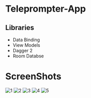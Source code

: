 # Teleprompter-App


## Libraries
 - Data Binding
 - View Models
 - Dagger 2
 - Room Databse



# ScreenShots
![1](https://user-images.githubusercontent.com/7644709/62356746-0f2a9b00-b512-11e9-9a12-b75b0a9d26f9.png)
![2](https://user-images.githubusercontent.com/7644709/62356890-56189080-b512-11e9-8823-94a021af155d.png)
![3](https://user-images.githubusercontent.com/7644709/62356892-56189080-b512-11e9-902f-c2c1e6882285.png)
![4](https://user-images.githubusercontent.com/7644709/62356893-56b12700-b512-11e9-9599-d23b833e53dd.png)
![5](https://user-images.githubusercontent.com/7644709/62356894-56b12700-b512-11e9-981e-6d3feac5eb85.png)
